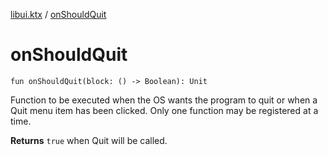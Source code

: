 [libui.ktx](index.md) / [onShouldQuit](./on-should-quit.md)

# onShouldQuit

`fun onShouldQuit(block: () -> Boolean): Unit`

Function to be executed when the OS wants the program to quit
or when a Quit menu item has been clicked.
Only one function may be registered at a time.

**Returns**
`true` when Quit will be called.

